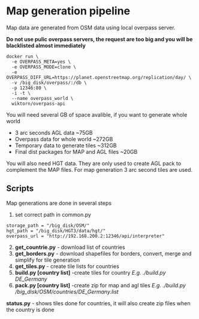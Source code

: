 # Map generation pipeline

Map data are generated from OSM data using local overpass server.

**Do not use pulic overpass servers, the request are too big and you will be blacklisted almost immediately**

```
docker run \
  -e OVERPASS_META=yes \
  -e OVERPASS_MODE=clone \
  -e OVERPASS_DIFF_URL=https://planet.openstreetmap.org/replication/day/ \
  -v /big_disk/overpass/:/db \
  -p 12346:80 \
  -i -t \
  --name overpass_world \
  wiktorn/overpass-api
```

You will need several GB of space avalible, if you want to generate whole world
 * 3 arc seconds AGL data ~75GB
 * Overpass data for whole world ~272GB
 * Temporary data to generate tiles ~312GB 
 * Final dist packages for MAP and AGL files ~20GB

You will also need HGT data. They are only used to create AGL pack to complement the MAP files.
For map generation 3 arc second tiles are used.

## Scripts
Map generations are done in several steps

 1. set correct path in common.py 
``` 
storage_path = "/big_disk/OSM/"
hgt_path = "/big_disk/HGT3/data/hgt/"
overpass_url = "http://192.168.200.2:12346/api/interpreter"
```
 2. **get_countrie.py** - download list of countries
 3. **get_borders.py** - download shapefiles for borders, convert, merge and simplify for tile generation
 4. **get_tiles.py** - create tile lists for countries
 5. **build.py [country list]** -create tiles for country *E.g. ./build.py DE_Germany*
 6. **pack.py [country list]** -create zip for map and agl tiles *E.g. ./build.py /big_disk/OSM/countries/DE_Germany.list*
 
 **status.py** - shows tiles done for countries, it will also create zip files when the country is done

